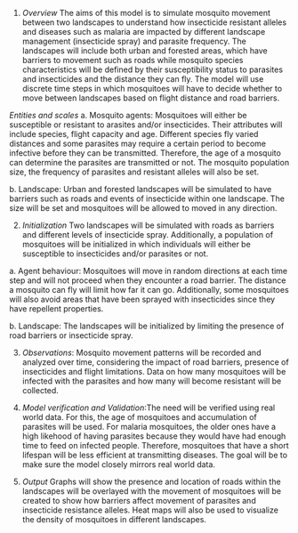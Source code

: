 1. *Overview*
The aims of this model is to simulate mosquito movement between two 
landscapes to understand how insecticide resistant alleles and diseases such
as malaria are impacted by different landscape management (insecticide
spray) and parasite frequency. The landscapes will include both urban and
forested areas, which have barriers to movement such as roads while mosquito 
species characteristics will be defined by their susceptibility status to 
parasites and insecticides and the distance they can fly. The model will use 
discrete time steps in which mosquitoes will have to decide whether to move 
between landscapes based on flight distance and road barriers. 

*Entities and scales*
a.  Mosquito agents: Mosquitoes will either be susceptible or resistant to 
arasites and/or insecticides. Their attributes will include species, flight 
capacity and age. Different species fly varied distances and some parasites
may require a certain period to become infective before they can be 
transmitted. Therefore, the age of a mosquito can determine the parasites
are transmitted or not. The mosquito population size, the frequency of 
parasites and resistant alleles will also be set.

b. Landscape: Urban and forested landscapes will be simulated to have barriers
 such as roads and events of insecticide within one landscape. The size will
be set and mosquitoes will be allowed to moved in any direction. 

2. *Initialization*
Two landscapes will be simulated with roads as barriers and different levels 
of insecticide spray. Additionally, a population of mosquitoes will be 
initialized in which individuals will either be susceptible to insecticides 
and/or parasites or not.

a. Agent behaviour: Mosquitoes will move in random directions at each time 
step and will not proceed when they encounter a road barrier. The distance
a mosquito can fly will limit how far it can go. Additionally, some mosquitoes 
will also avoid areas that have been sprayed with insecticides since they
have repellent properties.

b. Landscape: The landscapes will be initialized by limiting the presence of 
road barriers or insecticide spray.

3. *Observations*: Mosquito movement patterns will be recorded and analyzed 
over time, considering the impact of road barriers, presence of  insecticides
and flight limitations. Data on how many mosquitoes will be infected with
the parasites and how many will become resistant will be collected.

4. *Model verification and Validation*:The need will be verified using real
world data. For this, the age of mosquitoes and accumulation of parasites
will be used. For malaria mosquitoes, the older ones have a high likehood
of having parasites because they would have had enough time to feed on 
infected people. Therefore, mosquitoes that have a short lifespan will be
less efficient at transmitting diseases. The goal will be to make sure the
model closely mirrors real world data.

5. *Output*
Graphs will show the presence and location of roads within the landscapes 
will be overlayed with the movement of mosquitoes will be created to show
how barriers affect movement of parasites and insecticide
resistance alleles. Heat maps will also be used to visualize the density
of mosquitoes in different landscapes.
